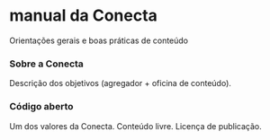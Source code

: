 # manual da Conecta

Orientações gerais e boas práticas de conteúdo

### Sobre a Conecta

Descrição dos objetivos \(agregador + oficina de conteúdo\).

### Código aberto

Um dos valores da Conecta. Conteúdo livre. Licença de publicação.

